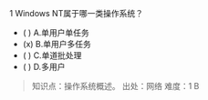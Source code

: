 1
Windows NT属于哪一类操作系统？
- ( ) A.单用户单任务 
- (x) B.单用户多任务 
- ( ) C.单道批处理 
- ( ) D.多用户

> 知识点：操作系统概述。
> 出处：网络
> 难度：1
> B

